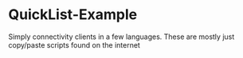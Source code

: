 # QuickList-Example

Simply connectivity clients in a few languages. These are mostly just copy/paste scripts found on the internet
